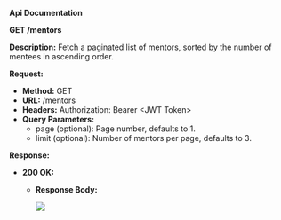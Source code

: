 **Api Documentation**

**GET /mentors**

**Description:** Fetch a paginated list of mentors, sorted by the number of mentees in ascending order.

**Request:**

-   **Method:** GET
-   **URL:** /mentors
-   **Headers:** Authorization: Bearer \<JWT Token\>
-   **Query Parameters:**
    -   page (optional): Page number, defaults to 1.
    -   limit (optional): Number of mentors per page, defaults to 3.

**Response:**

-   **200 OK:**
    -   **Response Body:**

        ![](media/80c1adab551d0e2342ce289a86097cf1.PNG)
